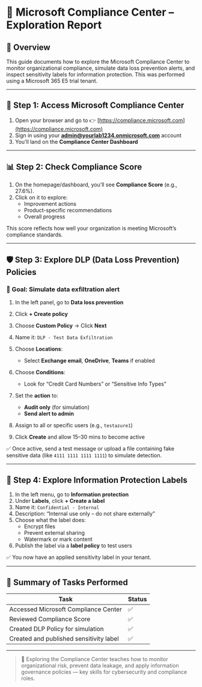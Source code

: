 
# 🧾 Microsoft Compliance Center – Exploration Report

## 📘 Overview
This guide documents how to explore the Microsoft Compliance Center to monitor organizational compliance, simulate data loss prevention alerts, and inspect sensitivity labels for information protection. This was performed using a Microsoft 365 E5 trial tenant.

---

## 🔐 Step 1: Access Microsoft Compliance Center

1. Open your browser and go to 👉 [https://compliance.microsoft.com](https://compliance.microsoft.com)
2. Sign in using your **admin@yourlab1234.onmicrosoft.com** account
3. You’ll land on the **Compliance Center Dashboard**

---

## 📊 Step 2: Check Compliance Score

1. On the homepage/dashboard, you’ll see **Compliance Score** (e.g., 27.6%).
2. Click on it to explore:
   - Improvement actions
   - Product-specific recommendations
   - Overall progress

This score reflects how well your organization is meeting Microsoft’s compliance standards.

---

## 🛡️ Step 3: Explore DLP (Data Loss Prevention) Policies

### 🔹 Goal: Simulate data exfiltration alert

1. In the left panel, go to **Data loss prevention**
2. Click **+ Create policy**
3. Choose **Custom Policy** → Click **Next**
4. Name it: `DLP - Test Data Exfiltration`
5. Choose **Locations**:
   - Select **Exchange email**, **OneDrive**, **Teams** if enabled
6. Choose **Conditions**:
   - Look for “Credit Card Numbers” or “Sensitive Info Types”
7. Set the **action** to:
   - **Audit only** (for simulation)
   - **Send alert to admin**

8. Assign to all or specific users (e.g., `testazure1`)
9. Click **Create** and allow 15–30 mins to become active

✅ Once active, send a test message or upload a file containing fake sensitive data (like `4111 1111 1111 1111`) to simulate detection.

---

## 🔖 Step 4: Explore Information Protection Labels

1. In the left menu, go to **Information protection**
2. Under **Labels**, click **+ Create a label**
3. Name it: `Confidential - Internal`
4. Description: “Internal use only – do not share externally”
5. Choose what the label does:
   - Encrypt files
   - Prevent external sharing
   - Watermark or mark content
6. Publish the label via a **label policy** to test users

✅ You now have an applied sensitivity label in your tenant.

---

## 🧪 Summary of Tasks Performed

| Task | Status |
|------|--------|
| Accessed Microsoft Compliance Center | ✅ |
| Reviewed Compliance Score | ✅ |
| Created DLP Policy for simulation | ✅ |
| Created and published sensitivity label | ✅ |

---

> 🧠 Exploring the Compliance Center teaches how to monitor organizational risk, prevent data leakage, and apply information governance policies — key skills for cybersecurity and compliance roles.
